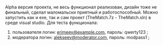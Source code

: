 Alpha версия проекта, не весь функционал реализован, дизайн тоже не финальный, сделал маломальски приятный и работоспособный. Можно запустить как и exe, так и сам проект (TheMatch.7z - TheMatch.sln) в среде visual studio. 
Для теста функционала:
1) пользователя логин: erimeev@example.com, пароль: qwerty123 ;
2) модератора логин: alekseev@moderator.com, пароль: modpass1 ;
